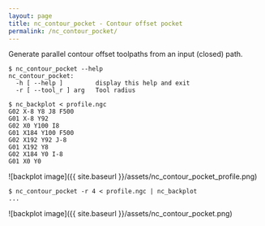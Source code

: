 ```yaml
---
layout: page
title: nc_contour_pocket - Contour offset pocket
permalink: /nc_contour_pocket/
---
```


Generate parallel contour offset toolpaths from an input (closed) path.

```
$ nc_contour_pocket --help
nc_contour_pocket:
  -h [ --help ]         display this help and exit
  -r [ --tool_r ] arg   Tool radius

```

```
$ nc_backplot < profile.ngc
G02 X-8 Y8 J8 F500
G01 X-8 Y92
G02 X0 Y100 I8
G01 X184 Y100 F500
G02 X192 Y92 J-8
G01 X192 Y8
G02 X184 Y0 I-8
G01 X0 Y0
```

![backplot image]({{ site.baseurl }}/assets/nc_contour_pocket_profile.png)

```
$ nc_contour_pocket -r 4 < profile.ngc | nc_backplot
...
```
![backplot image]({{ site.baseurl }}/assets/nc_contour_pocket.png)
